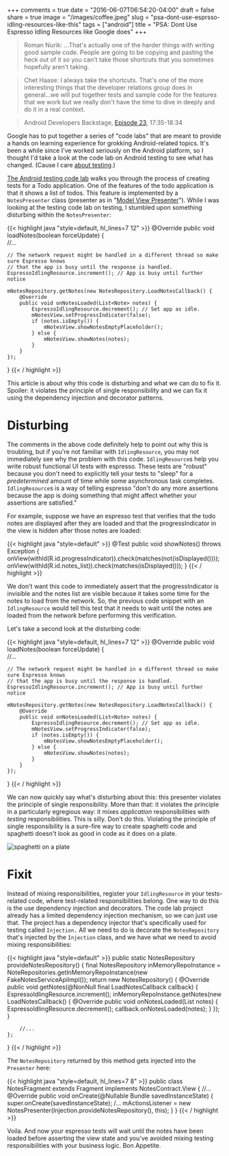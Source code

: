 +++
comments = true
date = "2016-06-07T06:54:20-04:00"
draft = false
share = true
image = "/images/coffee.jpeg"
slug = "psa-dont-use-esprsso-idling-resources-like-this"
tags = ["android"]
title = "PSA: Dont Use Espresso Idling Resources like Google does"
+++

>Roman Nurik: ...That's actually one of the harder things with writing good sample code. People are going to be copying and pasting the heck out of it so you can't take those shortcuts that you sometimes hopefully aren't taking.

>Chet Haase: I always take the shortcuts. That's one of the more interesting things that the developer relations group does in general...we will put together tests and sample code for the features that we work but we really don't have the time to dive in deeply and do it in a real context.

>Android Developers Backstage, [Episode 23](http://androidbackstage.blogspot.com/2015/04/episode-24-roman-holiday.html), 17:35-18:34

Google has to put together a series of "code labs" that are meant to provide a hands on learning experience for grokking Android-related topics. It's been a while since I've worked seriously on the Android platform, so I thought I'd take a look at the code lab on Android testing to see what has changed. (Cause I care [about testing](http://www.philosophicalhacker.com/2015/04/10/against-android-unit-tests).)

[The Android testing code lab](https://codelabs.developers.google.com/codelabs/android-testing/index.html?index=..%2F..%2Findex#0) walks you through the process of creating tests for a Todo application. One of the features of the todo application is that it shows a list of todos. This feature is implemented by a `NotesPresenter` class (presenter as in "[Model View Presenter](https://en.wikipedia.org/wiki/Model%E2%80%93view%E2%80%93presenter)"). While I was looking at the testing code lab on testing, I stumbled upon something disturbing within the `NotesPresenter`:

{{< highlight java "style=default, hl_lines=7 12" >}}
@Override
public void loadNotes(boolean forceUpdate) {    
    //...

    // The network request might be handled in a different thread so make sure Espresso knows
    // that the app is busy until the response is handled.
    EspressoIdlingResource.increment(); // App is busy until further notice

    mNotesRepository.getNotes(new NotesRepository.LoadNotesCallback() {
        @Override
        public void onNotesLoaded(List<Note> notes) {
            EspressoIdlingResource.decrement(); // Set app as idle.
            mNotesView.setProgressIndicator(false);
            if (notes.isEmpty()) {
                mNotesView.showNotesEmptyPlaceholder();
            } else {
                mNotesView.showNotes(notes);
            }
        }
    });
}
{{< / highlight >}}

This article is about why this code is disturbing and what we can do to fix it. Spoiler: it violates the principle of single responsibility and we can fix it using the dependency injection and decorator patterns.

# Disturbing

The comments in the above code definitely help to point out why this is troubling, but if you're not familiar with `IdlingResource`, you may not immediately see why the problem with this code. `IdlingResource`s help you write robust functional UI tests with espresso. These tests are "robust" because you don't need to explicitly tell your tests to "sleep" for a *predetermined* amount of time while some asynchronous task completes. `IdlingResource`s is a way of telling espresso "don't do any more assertions because the app is doing something that might affect whether your assertions are satisfied."

For example, suppose we have an espresso test that verifies that the todo notes are displayed after they are loaded and that the progressIndicator in the view is hidden after those notes are loaded:

{{< highlight java "style=default" >}}
@Test
public void showNotes() throws Exception {
    onView(withId(R.id.progressIndicator)).check(matches(not(isDisplayed())));
    onView(withId(R.id.notes_list)).check(matches(isDisplayed()));
}
{{< / highlight >}}

We don't want this code to immediately assert that the progressIndicator is invisible and the notes list are visible because it takes some time for the notes to load from the network. So, the previous code snippet with an `IdlingResource` would tell this test that it needs to wait until the notes are loaded from the network before performing this verification.

Let's take a second look at the disturbing code:

{{< highlight java "style=default, hl_lines=7 12" >}}
@Override
public void loadNotes(boolean forceUpdate) {    
    //...

    // The network request might be handled in a different thread so make sure Espresso knows
    // that the app is busy until the response is handled.
    EspressoIdlingResource.increment(); // App is busy until further notice

    mNotesRepository.getNotes(new NotesRepository.LoadNotesCallback() {
        @Override
        public void onNotesLoaded(List<Note> notes) {
            EspressoIdlingResource.decrement(); // Set app as idle.
            mNotesView.setProgressIndicator(false);
            if (notes.isEmpty()) {
                mNotesView.showNotesEmptyPlaceholder();
            } else {
                mNotesView.showNotes(notes);
            }
        }
    });
}
{{< / highlight >}}

We can now quickly say what's disturbing about this: this presenter violates the principle of single responsibility. More than that: it violates the principle in a particularly egregious way: it mixes *application* responsibilities with *testing* responsibilities. This is silly. Don't do this. Violating the principle of single responsibility is a sure-fire way to create spaghetti code and spaghetti doesn't look as good in code as it does on a plate.

![spaghetti on a plate](/images/spaghetti.jpeg)

# Fixit

Instead of mixing responsibilities, register your `IdlingResource` in your tests-related code, where test-related responsibilities belong. One way to do this is the use dependency injection and decorators. The code lab project already has a limited dependency injection mechanism, so we can just use that. The project has a dependency injector that's specifically used for testing called `Injection.` All we need to do is decorate the `NotesRepository` that's injected by the `Injection` class, and we have what we need to avoid mixing responsibilities:

{{< highlight java "style=default" >}}
public static NotesRepository provideNotesRepository() {
    final NotesRepository inMemoryRepoInstance
      = NoteRepositories.getInMemoryRepoInstance(new FakeNotesServiceApiImpl());
    return new NotesRepository() {
        @Override
        public void getNotes(@NonNull final LoadNotesCallback callback) {
            EspressoIdlingResource.increment();
            inMemoryRepoInstance.getNotes(new LoadNotesCallback() {
                @Override
                public void onNotesLoaded(List<Note> notes) {
                    EspressoIdlingResource.decrement();
                    callback.onNotesLoaded(notes);
                }
            });
        }

        //...
    };
}
{{< / highlight >}}

The `NotesRepository` returned by this method gets injected into the `Presenter` here:

{{< highlight java "style=default, hl_lines=7 8" >}}
public class NotesFragment extends Fragment implements NotesContract.View {
    //...
    @Override
    public void onCreate(@Nullable Bundle savedInstanceState) {
        super.onCreate(savedInstanceState);
        /...
        mActionsListener
          = new NotesPresenter(Injection.provideNotesRepository(), this);
    }
}
{{< / highlight >}}

Voila. And now your espresso tests will wait until the notes have been loaded before asserting the view state and you've avoided mixing testing responsibilities with your business logic. Bon Appetite.